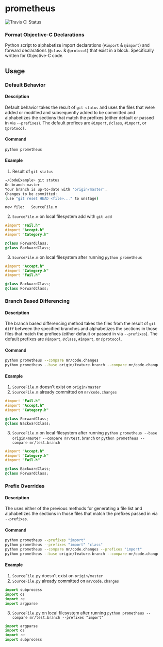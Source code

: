 # prometheus

![Travis CI Status](https://travis-ci.org/mattrobmattrob/prometheus.svg?branch=master)

### Format Objective-C Declarations

Python script to alphabetize import declarations (`#import` & `@import`) and forward declarations (`@class` & `@protocol`) that exist in a block. Specifically written for Objective-C code.

## Usage

### Default Behavior

#### Description
Default behavior takes the result of `git status` and uses the files that were added or modified and subsequently added to be committed and alphabetizes the sections that match the prefixes (either default or passed in via `--prefixes`). The default prefixes are `@import`, `@class`, `#import`, or `@protocol`.

#### Command
```bash
python prometheus
```

#### Example
1. Result of `git status`
```bash
~/CodeExample> git status
On branch master
Your branch is up-to-date with 'origin/master'.
Changes to be committed:
(use "git reset HEAD <file>..." to unstage)

new file:   SourceFile.m
```
2. `SourceFile.m` on local filesystem add with `git add`
```Objective-C
#import "Fail.h"
#import "Accept.h"
#import "Category.h"

@class ForwardClass;
@class BackwardClass;
```
3. `SourceFile.m` on local filesystem after running `python prometheus`
```Objective-C
#import "Accept.h"
#import "Category.h"
#import "Fail.h"

@class BackwardClass;
@class ForwardClass;
```

### Branch Based Differencing

#### Description
The branch based differencing method takes the files from the result of `git diff` between the specified branches and alphabetizes the sections in those files that match the prefixes (either default or passed in via `--prefixes`). The default prefixes are `@import`, `@class`, `#import`, or `@protocol`.

#### Command
```bash
python prometheus --compare mr/code.changes
python prometheus --base origin/feature.branch --compare mr/code.changes
```

#### Example
1. `SourceFile.m` doesn't exist on `origin/master`
2. `SourceFile.m` already committed on `mr/code.changes`
```Objective-C
#import "Fail.h"
#import "Accept.h"
#import "Category.h"

@class ForwardClass;
@class BackwardClass;
```
3. `SourceFile.m` on local filesystem after running `python prometheus --base origin/master --compare mr/test.branch` or `python prometheus --compare mr/test.branch`
```Objective-C
#import "Accept.h"
#import "Category.h"
#import "Fail.h"

@class BackwardClass;
@class ForwardClass;
```

### Prefix Overrides

#### Description
The uses either of the previous methods for generating a file list and alphabetizes the sections in those files that match the prefixes passed in via `--prefixes`.

#### Command
```bash
python prometheus --prefixes "import"
python prometheus --prefixes "import" "class"
python prometheus --compare mr/code.changes --prefixes "import"
python prometheus --base origin/feature.branch --compare mr/code.changes --prefixes "import"
```

#### Example
1. `SourceFile.py` doesn't exist on `origin/master`
2. `SourceFile.py` already committed on `mr/code.changes`

```python
import subprocess
import os
import re
import argparse
```

3. `SourceFile.py` on local filesystem after running `python prometheus --compare mr/test.branch --prefixes "import"`
```python
import argparse
import os
import re
import subprocess
```

